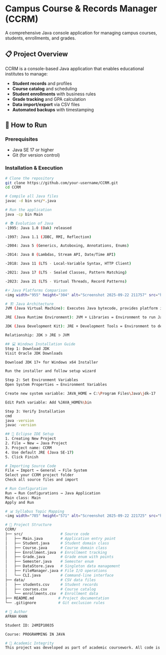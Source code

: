 # Campus Course & Records Manager (CCRM)

A comprehensive Java console application for managing campus courses, students, enrollments, and grades.

## 📋 Project Overview

CCRM is a console-based Java application that enables educational institutes to manage:
- **Student records** and profiles
- **Course catalog** and scheduling  
- **Student enrollments** with business rules
- **Grade tracking** and GPA calculation
- **Data import/export** via CSV files
- **Automated backups** with timestamping

## 🚀 How to Run

### Prerequisites
- Java SE 17 or higher
- Git (for version control)

### Installation & Execution
```bash
# Clone the repository
git clone https://github.com/your-username/CCRM.git
cd CCRM

# Compile all Java files
javac -d bin src/*.java

# Run the application
java -cp bin Main

# 📚 Evolution of Java
-1995: Java 1.0 (Oak) released

-1997: Java 1.1 (JDBC, RMI, Reflection)

-2004: Java 5 (Generics, Autoboxing, Annotations, Enums)

-2014: Java 8 (Lambdas, Stream API, Date/Time API)

-2018: Java 11 (LTS - Local-Variable Syntax, HTTP Client)

-2021: Java 17 (LTS - Sealed Classes, Pattern Matching)

-2023: Java 21 (LTS - Virtual Threads, Record Patterns)

#⚡ Java Platforms Comparison
<img width="955" height="304" alt="Screenshot 2025-09-22 211757" src="https://github.com/user-attachments/assets/761bb3d6-0e74-48bc-9046-7619861f84f4" />

# 🏗️ Java Architecture
JVM (Java Virtual Machine): Executes Java bytecode, provides platform independence

JRE (Java Runtime Environment): JVM + Libraries = Environment to run Java applications

JDK (Java Development Kit): JRE + Development Tools = Environment to develop Java applications

Relationship: JDK ⊃ JRE ⊃ JVM

## 💻 Windows Installation Guide
Step 1: Download JDK
Visit Oracle JDK Downloads

Download JDK 17+ for Windows x64 Installer

Run the installer and follow setup wizard

Step 2: Set Environment Variables
Open System Properties → Environment Variables

Create new system variable: JAVA_HOME = C:\Program Files\Java\jdk-17

Edit Path variable: Add %JAVA_HOME%\bin

Step 3: Verify Installation
cmd
java -version
javac -version

## 🔧 Eclipse IDE Setup
1. Creating New Project
2. File → New → Java Project
3. Project name: CCRM
4. Use default JRE (Java SE-17)
5. Click Finish

# Importing Source Code
File → Import → General → File System
Select your CCRM project folder
Check all source files and import

# Run Configuration
Run → Run Configurations → Java Application
Main class: Main
Apply and Run

# 📊 Syllabus Topic Mapping
<img width="785" height="571" alt="Screenshot 2025-09-22 221725" src="https://github.com/user-attachments/assets/4fc0303f-0d1f-4d05-ba1a-10b5e3da86e3" />

# 📁 Project Structure
CCRM/
├── src/                 # Source code
│   ├── Main.java        # Application entry point
│   ├── Student.java     # Student domain class
│   ├── Course.java      # Course domain class  
│   ├── Enrollment.java  # Enrollment tracking
│   ├── Grade.java       # Grade enum with points
│   ├── Semester.java    # Semester enum
│   ├── DataStore.java   # Singleton data management
│   ├── FileManager.java # File I/O operations
│   └── CLI.java         # Command-line interface
├── data/                # CSV data files
│   ├── students.csv     # Student records
│   ├── courses.csv      # Course catalog
│   └── enrollments.csv  # Enrollment data
├── README.md           # Project documentation
└── .gitignore          # Git exclusion rules

# 👤 Author
AFRAH KHAN

Student ID: 24MIP10035

Course: PROGRAMMING IN JAVA

# 📄 Academic Integrity
This project was developed as part of academic coursework. All code is original work developed for educational purposes.
